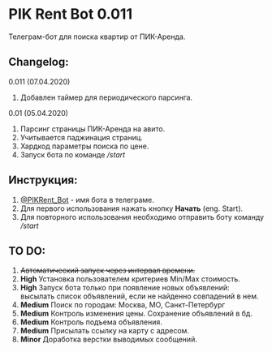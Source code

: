 # PIK Rent Bot 0.011
Телеграм-бот для поиска квартир от ПИК-Аренда.

## Changelog:

0.011 (07.04.2020)
1. Добавлен таймер для периодического парсинга.

0.01 (05.04.2020)
1. Парсинг страницы ПИК-Аренда на авито.
2. Учитывается паджинация страниц.
3. Хардкод параметры поиска по цене.
4. Запуск бота по команде _/start_

## Инструкция:
1. [@PIKRent_Bot](https://t.me/PIKRent_Bot) - имя бота в телеграме.
2. Для первого использования нажать кнопку __Начать__ (eng. Start).
3. Для повторного использования необходимо отправить боту команду _/start_

## TO DO:
1. ~~Автоматический запуск через интервал времени.~~
2. __High__ Установка пользователем критериев Min/Max стоимость.
3. __High__ Запуск бота только при появление новых объявлений: высылать список объявлений, если не найденно совпадений в нем.
4. __Medium__ Поиск по городам: Москва, МО, Санкт-Петербург
5. __Medium__ Контроль изменения цены. Сохранение объявлений в бд.
6. __Medium__ Контроль подъема объявления.
7. __Medium__ Присылать ссылку на карту с адресом.
8. __Minor__ Доработка верстки выводимых сообщений.
